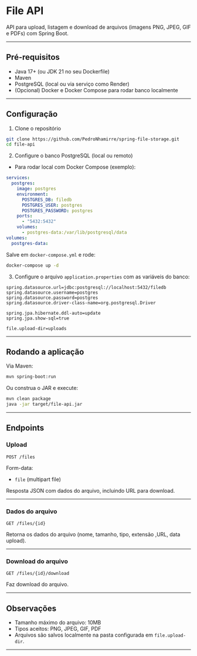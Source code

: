 # File API

API para upload, listagem e download de arquivos (imagens PNG, JPEG, GIF e PDFs) com Spring Boot.

---

## Pré-requisitos

* Java 17+ (ou JDK 21 no seu Dockerfile)
* Maven
* PostgreSQL (local ou via serviço como Render)
* (Opcional) Docker e Docker Compose para rodar banco localmente

---

## Configuração

1. Clone o repositório

```bash
git clone https://github.com/PedroNhamirre/spring-file-storage.git
cd file-api
```

2. Configure o banco PostgreSQL (local ou remoto)

* Para rodar local com Docker Compose (exemplo):

```yaml
services:
  postgres:
    image: postgres
    environment:
      POSTGRES_DB: filedb
      POSTGRES_USER: postgres
      POSTGRES_PASSWORD: postgres
    ports:
      - "5432:5432"
    volumes:
      - postgres-data:/var/lib/postgresql/data
volumes:
  postgres-data:
```

Salve em `docker-compose.yml` e rode:

```bash
docker-compose up -d
```

3. Configure o arquivo `application.properties` com as variáveis do banco:

```properties
spring.datasource.url=jdbc:postgresql://localhost:5432/filedb
spring.datasource.username=postgres
spring.datasource.password=postgres
spring.datasource.driver-class-name=org.postgresql.Driver

spring.jpa.hibernate.ddl-auto=update
spring.jpa.show-sql=true

file.upload-dir=uploads
```

---

## Rodando a aplicação

Via Maven:

```bash
mvn spring-boot:run
```

Ou construa o JAR e execute:

```bash
mvn clean package
java -jar target/file-api.jar
```

---

## Endpoints

### Upload

`POST /files`

Form-data:

* `file` (multipart file)

Resposta JSON com dados do arquivo, incluindo URL para download.

---

### Dados do arquivo

`GET /files/{id}`

Retorna os dados do arquivo (nome, tamanho, tipo, extensão ,URL, data upload).

---

### Download do arquivo

`GET /files/{id}/download`

Faz download do arquivo.

---

## Observações

* Tamanho máximo do arquivo: 10MB
* Tipos aceitos: PNG, JPEG, GIF, PDF
* Arquivos são salvos localmente na pasta configurada em `file.upload-dir`.

---
